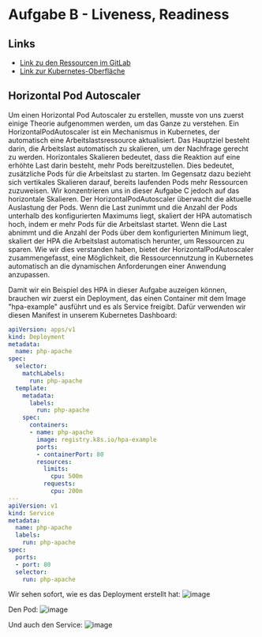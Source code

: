 # Aufgabe B - Liveness, Readiness

## Links
- [Link zu den Ressourcen im GitLab](https://gitlab.com/ch-tbz-hf/Stud/v-cnt/-/tree/main/2_Unterrichtsressourcen/D)
- [Link zur Kubernetes-Oberfläche](https://10.5.38.10:8443/#/create?namespace=default)

## Horizontal Pod Autoscaler

Um einen Horizontal Pod Autoscaler zu erstellen, musste von uns zuerst einige Theorie aufgenommen werden, um das Ganze zu verstehen. Ein HorizontalPodAutoscaler ist ein Mechanismus in Kubernetes, der automatisch eine Arbeitslastsressource aktualisiert. 
Das Hauptziel besteht darin, die Arbeitslast automatisch zu skalieren, um der Nachfrage gerecht zu werden. Horizontales Skalieren bedeutet, dass die Reaktion auf eine erhöhte Last darin besteht, mehr Pods bereitzustellen. 
Dies bedeutet, zusätzliche Pods für die Arbeitslast zu starten. Im Gegensatz dazu bezieht sich vertikales Skalieren darauf, bereits laufenden Pods mehr Ressourcen zuzuweisen. Wir konzentrieren uns in dieser Aufgabe C jedoch auf das horizontale Skalieren.
Der HorizontalPodAutoscaler überwacht die aktuelle Auslastung der Pods. Wenn die Last zunimmt und die Anzahl der Pods unterhalb des konfigurierten Maximums liegt, skaliert der HPA automatisch hoch, indem er mehr Pods für die Arbeitslast startet. 
Wenn die Last abnimmt und die Anzahl der Pods über dem konfigurierten Minimum liegt, skaliert der HPA die Arbeitslast automatisch herunter, um Ressourcen zu sparen.
Wie wir dies verstanden haben, bietet der HorizontalPodAutoscaler zusammengefasst, eine Möglichkeit, die Ressourcennutzung in Kubernetes automatisch an die dynamischen Anforderungen einer Anwendung anzupassen.

Damit wir ein Beispiel des HPA in dieser Aufgabe auzeigen können, brauchen wir zuerst ein Deployment, das einen Container mit dem Image "hpa-example" ausführt und es als Service freigibt. Dafür verwenden wir diesen Manifest in unserem Kubernetes Dashboard:

```yaml
apiVersion: apps/v1
kind: Deployment
metadata:
  name: php-apache
spec:
  selector:
    matchLabels:
      run: php-apache
  template:
    metadata:
      labels:
        run: php-apache
    spec:
      containers:
      - name: php-apache
        image: registry.k8s.io/hpa-example
        ports:
        - containerPort: 80
        resources:
          limits:
            cpu: 500m
          requests:
            cpu: 200m
---
apiVersion: v1
kind: Service
metadata:
  name: php-apache
  labels:
    run: php-apache
spec:
  ports:
  - port: 80
  selector:
    run: php-apache
```

Wir sehen sofort, wie es das Deployment erstellt hat:
![image](https://github.com/Andreeyy/Aufgabe-B---Liveness-Readiness/assets/64062748/806764c2-7ab3-44d3-95e7-f09b511760f3)

Den Pod:
![image](https://github.com/Andreeyy/Aufgabe-B---Liveness-Readiness/assets/64062748/51be115a-817b-4d57-9c03-1ded435d3c81)

Und auch den Service:
![image](https://github.com/Andreeyy/Aufgabe-B---Liveness-Readiness/assets/64062748/1cc5c1f5-63aa-4437-8c4a-2e790e2f470c)




